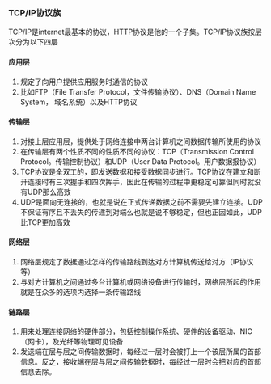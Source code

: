 ### TCP/IP协议族
TCP/IP是internet最基本的协议，HTTP协议是他的一个子集。TCP/IP协议族按层次分为以下四层

#### 应用层
1. 规定了向用户提供应用服务时通信的协议
2. 比如FTP（File Transfer Protocol，文件传输协议）、DNS（Domain Name System， 域名系统）以及HTTP协议

#### 传输层
1. 对接上层应用层，提供处于网络连接中两台计算机之间数据传输所使用的协议
2. 在传输层有两个性质不同的性质不同的协议：TCP（Transmission Control Protocol。传输控制协议）和UDP（User Data Protocol。用户数据报协议）
3. TCP协议是全双工的，即发送数据和接受数据同步进行。TCP协议在建立和断开连接时有三次握手和四次挥手，因此在传输的过程中更稳定可靠但同时就没有UDP那么高效
4. UDP是面向无连接的，也就是说在正式传递数据之前不需要先建立连接。UDP不保证有序且不丢失的传递到对端么也就是说不够稳定，但也正因如此，UDP比TCP更加高效

#### 网络层
1. 网络层规定了数据通过怎样的传输路线到达对方计算机传送给对方（IP协议等）
2. 与对方计算机之间通过多台计算机或网络设备进行传输时，网络层所起的作用就是在众多的选项内选择一条传输路线

#### 链路层
1. 用来处理连接网络的硬件部分，包括控制操作系统、硬件的设备驱动、NIC（网卡），及光纤等物理可见设备
2. 发送端在层与层之间传输数据时，每经过一层时会被打上一个该层所属的首部信息。反之，接收端在层与层之间传输数据时，每经过一层时会把对应的首部信息去除。